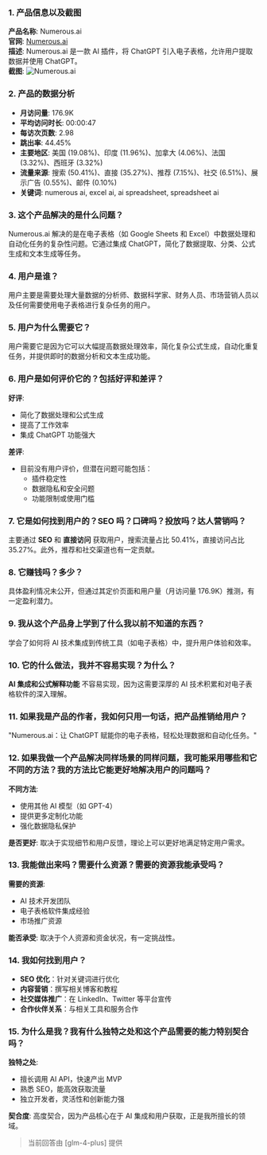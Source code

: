 ### 1. 产品信息以及截图

**产品名称**: Numerous.ai  
**官网**: [Numerous.ai](https://numerous.ai)  
**描述**: Numerous.ai 是一款 AI 插件，将 ChatGPT 引入电子表格，允许用户提取数据并使用 ChatGPT。  
**截图**: ![Numerous.ai](https://cdn-images.toolify.ai/168518485488190994.jpg)

### 2. 产品的数据分析

- **月访问量**: 176.9K
- **平均访问时长**: 00:00:47
- **每访次页数**: 2.98
- **跳出率**: 44.45%
- **主要地区**: 美国 (19.08%)、印度 (11.96%)、加拿大 (4.06%)、法国 (3.32%)、西班牙 (3.32%)
- **流量来源**: 搜索 (50.41%)、直接 (35.27%)、推荐 (7.15%)、社交 (6.51%)、展示广告 (0.55%)、邮件 (0.10%)
- **关键词**: numerous ai, excel ai, ai spreadsheet, spreadsheet ai

### 3. 这个产品解决的是什么问题？

Numerous.ai 解决的是在电子表格（如 Google Sheets 和 Excel）中数据处理和自动化任务的复杂性问题。它通过集成 ChatGPT，简化了数据提取、分类、公式生成和文本生成等任务。

### 4. 用户是谁？

用户主要是需要处理大量数据的分析师、数据科学家、财务人员、市场营销人员以及任何需要使用电子表格进行复杂任务的用户。

### 5. 用户为什么需要它？

用户需要它是因为它可以大幅提高数据处理效率，简化复杂公式生成，自动化重复任务，并提供即时的数据分析和文本生成功能。

### 6. 用户是如何评价它的？包括好评和差评？

**好评**:
- 简化了数据处理和公式生成
- 提高了工作效率
- 集成 ChatGPT 功能强大

**差评**:
- 目前没有用户评价，但潜在问题可能包括：
  - 插件稳定性
  - 数据隐私和安全问题
  - 功能限制或使用门槛

### 7. 它是如何找到用户的？SEO 吗？口碑吗？投放吗？达人营销吗？

主要通过 **SEO** 和 **直接访问** 获取用户，搜索流量占比 50.41%，直接访问占比 35.27%。此外，推荐和社交渠道也有一定贡献。

### 8. 它赚钱吗？多少？

具体盈利情况未公开，但通过其定价页面和用户量（月访问量 176.9K）推测，有一定盈利潜力。

### 9. 我从这个产品身上学到了什么我以前不知道的东西？

学会了如何将 AI 技术集成到传统工具（如电子表格）中，提升用户体验和效率。

### 10. 它的什么做法，我并不容易实现？为什么？

**AI 集成和公式解释功能** 不容易实现，因为这需要深厚的 AI 技术积累和对电子表格软件的深入理解。

### 11. 如果我是产品的作者，我如何只用一句话，把产品推销给用户？

"Numerous.ai：让 ChatGPT 赋能你的电子表格，轻松处理数据和自动化任务。"

### 12. 如果我做一个产品解决同样场景的同样问题，我可能采用哪些和它不同的方法？我的方法比它能更好地解决用户的问题吗？

**不同方法**:
- 使用其他 AI 模型（如 GPT-4）
- 提供更多定制化功能
- 强化数据隐私保护

**是否更好**:
取决于实现细节和用户反馈，理论上可以更好地满足特定用户需求。

### 13. 我能做出来吗？需要什么资源？需要的资源我能承受吗？

**需要的资源**:
- AI 技术开发团队
- 电子表格软件集成经验
- 市场推广资源

**能否承受**:
取决于个人资源和资金状况，有一定挑战性。

### 14. 我如何找到用户？

- **SEO 优化**：针对关键词进行优化
- **内容营销**：撰写相关博客和教程
- **社交媒体推广**：在 LinkedIn、Twitter 等平台宣传
- **合作伙伴关系**：与相关工具和服务合作

### 15. 为什么是我？我有什么独特之处和这个产品需要的能力特别契合吗？

**独特之处**:
- 擅长调用 AI API，快速产出 MVP
- 熟悉 SEO，能高效获取流量
- 独立开发者，灵活性和创新能力强

**契合度**:
高度契合，因为产品核心在于 AI 集成和用户获取，正是我所擅长的领域。

> 当前回答由 [glm-4-plus] 提供
